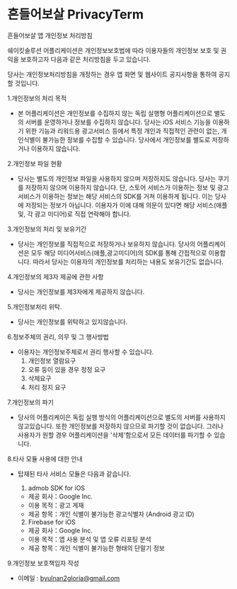 # 흔들어보살 PrivacyTerm
흔들어보살 앱 개인정보 처리방침


쉐이킷솔루션 어플리케이션은 개인정보보호법에 따라 이용자들의 개인정보 보호 및 권익을 보호하고자 다음과 같은 처리방침을 두고 있습니다.

당사는 개인정보처리방침을 개정하는 경우 앱 화면 및 웹사이트 공지사항을 통하여 공지할 것입니다.

1.개인정보의 처리 목적 
 - 본 어플리케이션은 개인정보를 수집하지 않는 독립 실행형 어플리케이션으로 별도의 서버를 운영하거나 정보를 수집하지 않습니다.
   당사는 iOS 서비스 기능을 이용하기 위한 기능과 리워드용 광고서비스 등에서 특정 개인과 직접적인 관련이 없는, 개인식별이 불가능한 정보를 수집할 수 있습니다.
   당사에서 개인정보를 별도로 저장하거나 이용하지 않습니다. 

2.개인정보 파일 현황
 - 당사는 별도의 개인정보 파일을 사용하지 않으며 저장하지도 않습니다.
   당사는 쿠기를 저장하지 않으며 이용하지 않습니다.
   단, 스토어 서비스가 이용하는 정보 및 광고서비스가 이용하는 정보는 해당 서비스의 SDK를 거쳐 이용하게 됩니다. 이는 당사에 저장되는 정보가 아닙니다.
   이용자가 이에 대해 의문이 있다면 해당 서비스(애플 및, 각 광고 미디어)로 직접 연락해야 합니다.


3.개인정보의 처리 및 보유기간
 - 당사는 개인정보를 직접적으로 저장하거나 보유하지 않습니다. 
   당사의 어플리케이션은 모두 해당 미디어서비스(애플,광고미디어)의 SDK를 통해 간접적으로 이용합니다.
   따라서 당사는 이용자의 개인정보를 처리하는 내용도 보유기간도 없습니다.


4.개인정보의 제3자 제공에 관한 사항
 - 당사는 개인정보를 제3자에게 제공하지 않습니다.


5.개인정보처리 위탁.
 - 당사는 개인정보를 위탁하고 있지않습니다.


6.정보주체의 권리, 의무 및 그 행사방법
 - 이용자는 개인정보주체로서 권리 행사할 수 있습니다.
   1) 개인정보 열람요구
   2) 오류 등이 있을 경우 정정 요구
   3) 삭제요구
   4) 처리 정지 요구


7.개인정보의 파기
 - 당사의 어플리케이은 독립 실행 방식의 어플리케이션으로 별도의 서버를 사용하지 않고있습니다.
   또한 개인정보를 저장하지 않으므로 파기할 것이 없습니다.
   그러나 사용자가 원할 경우 어플리케이션을 '삭제'함으로서 모든 데이터를 파기할 수 있습니다.

8.타사 모듈 사용에 대한 안내
 - 탑재된 타사 서비스 모듈은 다음과 같습니다.
   1) admob SDK for iOS
     - 제공 회사：Google Inc.
     - 이용 목적：광고 게재
     - 제공 항목：개인 식별이 불가능한 광고식별자 (Android 광고 ID)

   2) Firebase for iOS
     - 제공 회사：Google Inc.
     - 이용 목적：앱 사용 분석 및 앱 오류 리포팅 분석
     - 제공 항목：개인 식별이 불가능한 형태의 단말기 정보

9.개인정보  보호책임자 작성
 - 이메일 : byulnan2gloria@gmail.com

